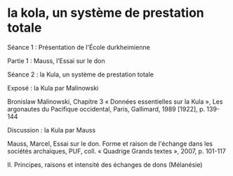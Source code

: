 # la kola, un système de prestation totale

Séance 1 : Présentation de l'École durkheimienne

Partie 1 : Mauss, l’Essai sur le don

Séance 2 : la Kula, un système de prestation totale

Exposé : la Kula par Malinowski

Bronislaw Malinowski, Chapitre 3 « Données essentielles sur la Kula », Les argonautes du Pacifique occidental, Paris, Gallimard, 1989 \[1922\], p. 139-144

Discussion : la Kula par Mauss

Mauss, Marcel, Essai sur le don. Forme et raison de l'échange dans les sociétés archaïques, PUF, coll. « Quadrige Grands textes », 2007, p. 101-117

II. Principes, raisons et intensité des échanges de dons \(Mélanésie\)

